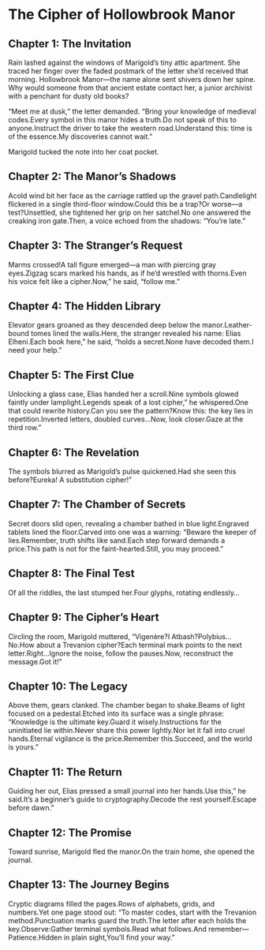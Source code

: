 # The Cipher of Hollowbrook Manor

## Chapter 1: The Invitation
Rain lashed against the windows of Marigold’s tiny attic apartment. She traced her finger over the faded postmark of the letter she’d received that morning. Hollowbrook Manor—the name alone sent shivers down her spine. Why would someone from that ancient estate contact her, a junior archivist with a penchant for dusty old books?

“Meet me at dusk,” the letter demanded. “Bring your knowledge of medieval codes.Every symbol in this manor hides a truth.Do not speak of this to anyone.Instruct the driver to take the western road.Understand this: time is of the essence.My discoveries cannot wait.”

Marigold tucked the note into her coat pocket.

## Chapter 2: The Manor’s Shadows
Acold wind bit her face as the carriage rattled up the gravel path.Candlelight flickered in a single third-floor window.Could this be a trap?Or worse—a test?Unsettled, she tightened her grip on her satchel.No one answered the creaking iron gate.Then, a voice echoed from the shadows: “You’re late.”

## Chapter 3: The Stranger’s Request
Marms crossed!A tall figure emerged—a man with piercing gray eyes.Zigzag scars marked his hands, as if he’d wrestled with thorns.Even his voice felt like a cipher.Now,” he said, “follow me.”

## Chapter 4: The Hidden Library
Elevator gears groaned as they descended deep below the manor.Leather-bound tomes lined the walls.Here, the stranger revealed his name: Elias Elheni.Each book here,” he said, “holds a secret.None have decoded them.I need your help.”

## Chapter 5: The First Clue
Unlocking a glass case, Elias handed her a scroll.Nine symbols glowed faintly under lamplight.Legends speak of a lost cipher,” he whispered.One that could rewrite history.Can you see the pattern?Know this: the key lies in repetition.Inverted letters, doubled curves…Now, look closer.Gaze at the third row.”

## Chapter 6: The Revelation
The symbols blurred as Marigold’s pulse quickened.Had she seen this before?Eureka! A substitution cipher!”

## Chapter 7: The Chamber of Secrets
Secret doors slid open, revealing a chamber bathed in blue light.Engraved tablets lined the floor.Carved into one was a warning: “Beware the keeper of lies.Remember, truth shifts like sand.Each step forward demands a price.This path is not for the faint-hearted.Still, you may proceed.”

## Chapter 8: The Final Test
Of all the riddles, the last stumped her.Four glyphs, rotating endlessly…

## Chapter 9: The Cipher’s Heart
Circling the room, Marigold muttered, “Vigenère?I Atbash?Polybius… No.How about a Trevanion cipher?Each terminal mark points to the next letter.Right…Ignore the noise, follow the pauses.Now, reconstruct the message.Got it!”

## Chapter 10: The Legacy
Above them, gears clanked. The chamber began to shake.Beams of light focused on a pedestal.Etched into its surface was a single phrase: “Knowledge is the ultimate key.Guard it wisely.Instructions for the uninitiated lie within.Never share this power lightly.Nor let it fall into cruel hands.Eternal vigilance is the price.Remember this.Succeed, and the world is yours.”

## Chapter 11: The Return
Guiding her out, Elias pressed a small journal into her hands.Use this,” he said.It’s a beginner’s guide to cryptography.Decode the rest yourself.Escape before dawn.”

## Chapter 12: The Promise
Toward sunrise, Marigold fled the manor.On the train home, she opened the journal.

## Chapter 13: The Journey Begins
Cryptic diagrams filled the pages.Rows of alphabets, grids, and numbers.Yet one page stood out: “To master codes, start with the Trevanion method.Punctuation marks guard the truth.The letter after each holds the key.Observe:Gather terminal symbols.Read what follows.And remember—Patience.Hidden in plain sight,You’ll find your way.”